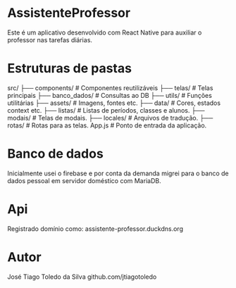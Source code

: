 # AssistenteProfessor

Este é um aplicativo desenvolvido com React Native para auxiliar o professor nas tarefas diárias.

# Estruturas de pastas

src/
├── components/    # Componentes reutilizáveis
├── telas/         # Telas principais
├── banco_dados/   # Consultas ao DB
├── utils/         # Funções utilitárias
├── assets/        # Imagens, fontes etc.
├── data/          # Cores, estados context etc.
├── listas/        # Listas de períodos, classes e alunos.
├── modais/        # Telas de modais.
├── locales/       # Arquivos de tradução.
├── rotas/         # Rotas para as telas.
App.js             # Ponto de entrada da aplicação.

# Banco de dados

Inicialmente usei o firebase e por conta da demanda migrei para o banco de dados pessoal em servidor doméstico com MariaDB.

# Api

Registrado domínio como:
assistente-professor.duckdns.org

# Autor
José Tiago Toledo da Silva 
github.com/jtiagotoledo

